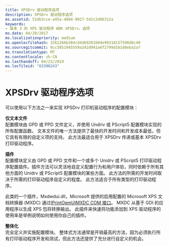 ```yaml
---
title: XPSDrv 驱动程序选项
description: XPSDrv 驱动程序选项
ms.assetid: 51db3cce-a95a-4084-9927-542c2d06312a
keywords:
- 版本 3 的 XPS 驱动程序 WDK XPSDrv，选项
ms.date: 04/20/2017
ms.localizationpriority: medium
ms.openlocfilehash: 3262266b384cd4db9201604e90318157590d6c40
ms.sourcegitcommit: 0cc5051945559a242d941a6f2799d161d8eba2a7
ms.translationtype: MT
ms.contentlocale: zh-CN
ms.lasthandoff: 04/23/2019
ms.locfileid: "63390243"
---
```

# <a name="xpsdrv-driver-options"></a>XPSDrv 驱动程序选项


可以使用以下方法之一来实现 XPSDrv 打印机驱动程序的配置模块：

<a href="" id="text-file-only-------"></a>**仅文本文件**   
配置模块由 GPD 或 PPD 文件定义，并使用 Undriv 或 PScript5 配置模块实现的所有配置函数。 文本文件的唯一方法提供了最快的开发时间和开发成本最低，但它具有有限的自定义项的支持。 此方法最适合用于 XPSDrv 传递或基本 XPSDrv 打印驱动程序。

<a href="" id="plug-in-------"></a>**插件**   
配置模块定义由 GPD 或 PPD 文件和一个或多个 Unidrv 或 PScript5 打印驱动程序配置插件。插件方法可以灵活地自定义配置行为和用户体验，同时依赖于所有其他方面的 Unidrv 或 PScript5 配置模块的某些方面。 此方法的所需的开发时间取决于所需的打印驱动程序自定义的程度。 此方法适合于所有类型的打印驱动程序。

此类的一个插件，Mxdwdui.dll，Microsoft 提供的启用配置的 Microsoft XPS 文档转换器 (MXDC) 通过[IPrintOemUIMXDC COM 接口](iprintoemuimxdc-com-interface.md)。 MXDC 从基于 GDI 的应用程序以生成 XPS 包将转换输出。 此插件来快速将功能添加到 XPS 驱动程序的使用率是举例说明如何使用你自己的插件。

<a href="" id="monolithic"></a>**整体化**  
完全定义并实施配置模块。 整体式方法通常是开销最高的方法，因为必须执行所有打印驱动程序开发和测试，但此方法还提供了充分进行自定义的机会。

 

 




